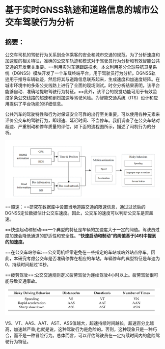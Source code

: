 # 基于实时GNSS轨迹和道路信息的城市公交车驾驶行为分析

## 摘要：

公交车司机的驾驶行为关系到全体乘客的安全和城市交通的规范。为了分析速度和加速度的相关特征，准确的公交车轨迹和模式对于驾驶员行为分析和有效智能公共交通的开发至关重要。==利用实时车辆跟踪技术，本文利用差分全球导航卫星系统（DGNSS）模块开发了一个车载终端平台，用于驾驶员行为分析。DGNSS轨迹用于推导车辆轨迹，然后将其与道路信息联系起来，生成速度和加速度矩阵。在城市环境中的多条公交线路上进行了全面的现场测试。时空分析结果表明，该平台能够自动、准确地提取驾驶行为特征。==此外，该平台的视觉功能可用于有效监控多条公交线路的超速和剧烈加速等驾驶风险。为智能交通系统（ITS）设计和应用提供了平台功能的详细信息。



公共汽车的驾驶特性和行为对保证安全可靠的出行至关重要。可以使用各种元素来评价公交车的驾驶行为，即超速、延迟时间、不当停车。我们调查了在公交车站对超速、严重制动和停车质量的评估，如下面的流程图所示，描述了司机行为的分析。

![image-20220423114557587](基于实时GNSS竞赛和道路信息的城市公交车驾驶行为分析.assets/image-20220423114557587.png)

==超速：==研究在数据库中设置当地道路交通的限速信息，通过过滤后的DGNSS定位数据估计公交车速度。因此，公交车的速度可以判断公交车是否超速。

==快速起动和制动:==一个典型的特征是车辆的加速度大于一定的阈值。驾驶员过度加速会降低通道的舒适性和安全性。**“快速启动和制动”的阈值基于[46]中提到的加速度。**

==在公交车站停车:==公交司机经常避免在一些指定的车站或站外站点停车。因此，本研究考虑公交车是否准确停靠在相应的车站。车辆停车的典型特征是车速为0，持续时间超过10秒。

==疲劳驾驶==:公交交通规则定义疲劳驾驶为连续驾驶4小时以上。疲劳驾驶很可能导致交通事故。

![image-20220423151223689](基于实时GNSS竞赛和道路信息的城市公交车驾驶行为分析.assets/image-20220423151223689.png)

VS、VT、AAS、AAT、AST、ASS值越大，超速持续时间越长，超速百分比越高，加速越严重;也就是说，这种驾驶行为是危险的。否则，这种现象只是一种巧合，而不是一种冒险行为。总体而言，可以评估驾驶员在一定持续时间内的危险驾驶行为特征。

